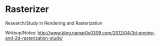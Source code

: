 # Rasterizer
Research/Study in Rendering and Rasterization


Writeup/Notes: http://www.blog.namar0x0309.com/2012/04/3d-engine-and-2d-rasterization-study/
